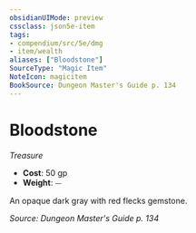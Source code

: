 ```yaml
---
obsidianUIMode: preview
cssclass: json5e-item
tags:
- compendium/src/5e/dmg
- item/wealth
aliases: ["Bloodstone"]
SourceType: "Magic Item"
NoteIcon: magicitem
BookSource: Dungeon Master's Guide p. 134
---
```

# Bloodstone
*Treasure*  

- **Cost**: 50 gp
- **Weight**: ⏤

An opaque dark gray with red flecks gemstone.

*Source: Dungeon Master's Guide p. 134*